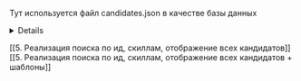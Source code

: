 Тут используется файл candidates.json в качестве базы данных
<details>
[  
  {  
    "id": 1,  
    "name": "Adela Hendricks",  
    "picture": "https://picsum.photos/200",  
    "position": "Go разработчик",  
    "gender": "female",  
    "age": 40,  
    "skills": "go, python"  
  },  
  {  
    "id": 2,  
    "name": "Sheri Torres",  
    "picture": "https://picsum.photos/200",  
    "position": "Delphi developer",  
    "gender": "female",  
    "age": 26,  
    "skills": "Delphi, pascal, fortran, basic"  
  },  
  {  
    "id": 3,  
    "name": "Burt Stein",  
    "picture": "https://picsum.photos/200",  
    "position": "Team lead",  
    "gender": "male",  
    "age": 33,  
    "skills": "делегирование, пользоваться календарем, обсуждать важные вопросы"  
  },  
  {  
    "id": 4,  
    "name": "Bauer Adkins",  
    "picture": "https://picsum.photos/200",  
    "position": "CTO",  
    "gender": "male",  
    "age": 37,  
    "skills": "very important face"  
  },  
  {  
    "id": 5,  
    "name": "Day Holloway",  
    "picture": "https://picsum.photos/200",  
    "position": "HR manager",  
    "gender": "male",  
    "age": 35,  
    "skills": "LinkedIn, telegram, spam, spam, spam"  
  },  
  {  
    "id": 6,  
    "name": "Austin Cochran",  
    "picture": "https://picsum.photos/200",  
    "position": "python-develop",  
    "gender": "male",  
    "age": 26,  
    "skills": "python, html"  
  },  
  {  
    "id": 7,  
    "name": "Sheree Love",  
    "picture": "https://picsum.photos/200",  
    "position": "Django developer",  
    "gender": "female",  
    "age": 33,  
    "skills": "Python, Django, flask"  
  }  
]
</details>



[[5. Реализация поиска по ид, скиллам, отображение всех кандидатов]]
[[5. Реализация поиска по ид, скиллам, отображение всех кандидатов + шаблоны]]

